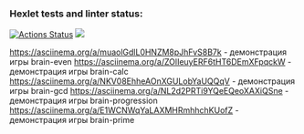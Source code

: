 ### Hexlet tests and linter status:
[![Actions Status](https://github.com/adammilligan/frontend-project-44/workflows/hexlet-check/badge.svg)](https://github.com/adammilligan/frontend-project-44/actions)
<a href="https://codeclimate.com/github/adammilligan/frontend-project-44/maintainability"><img src="https://api.codeclimate.com/v1/badges/a2cab5273d68b3f26b17/maintainability" /></a>



https://asciinema.org/a/muaolGdlL0HNZM8pJhFvS8B7k   -   демонстрация игры brain-even
https://asciinema.org/a/ZOlIeuyERF6tHT6DEmXFpqckW   -   демонстрация игры brain-calc
https://asciinema.org/a/NKV08EhheAOnXGULobYaUQQqV   -   демонстрация игры brain-gcd
https://asciinema.org/a/NL2d2PRTi9YQeEQeoXAXiQSne   -   демонстрация игры brain-progression
https://asciinema.org/a/E1WCNWqYaLAXMHRmhhchKUofZ   -   демонстрация игры brain-prime
